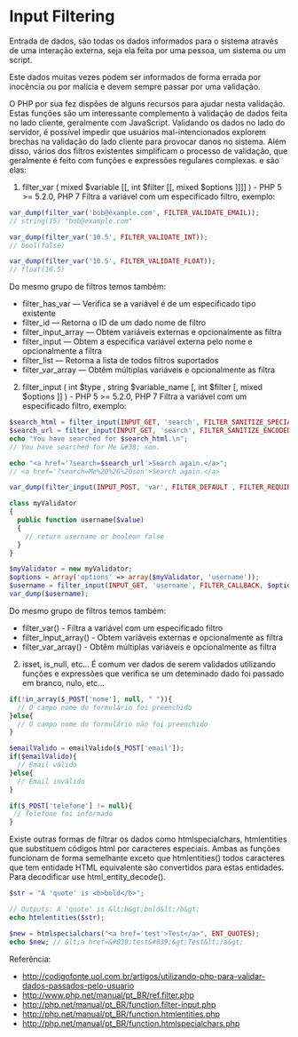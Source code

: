 # Input Filtering

Entrada de dados, são todas os dados informados para o sistema através de uma interação externa, 
seja ela feita por uma pessoa, um sistema ou um script.

Este dados muitas vezes podem ser informados de forma errada por inocência ou por malícia e devem 
sempre passar por uma validação.

O PHP por sua fez dispões de alguns recursos para ajudar nesta validação. 
Estas funções são um interessante complemento à validação de dados feita no lado cliente, geralmente com JavaScript. 
Validando os dados no lado do servidor, é possível impedir que usuários mal-intencionados 
explorem brechas na validação do lado cliente para provocar danos no sistema. Além disso, 
vários dos filtros existentes simplificam o processo de validação, 
que geralmente é feito com funções e expressões regulares complexas. e são elas:

1) filter_var ( mixed $variable [[, int $filter [[, mixed $options ]]]] ) - PHP 5 >= 5.2.0, PHP 7
Filtra a variável com um especificado filtro, exemplo:

```php
var_dump(filter_var('bob@example.com', FILTER_VALIDATE_EMAIL));
// string(15) "bob@example.com"

var_dump(filter_var('10.5', FILTER_VALIDATE_INT));
// bool(false) 

var_dump(filter_var('10.5', FILTER_VALIDATE_FLOAT));
// float(10.5) 
```

Do mesmo grupo de filtros  temos também:
* filter_has_var — Verifica se a variável é de um especificado tipo existente
* filter_id — Retorna o ID de um dado nome de filtro
* filter_input_array — Obtem variáveis externas e opcionalmente as filtra
* filter_input — Obtem a específica variável externa pelo nome e opcionalmente a filtra
* filter_list — Retorna a lista de todos filtros suportados
* filter_var_array — Obtêm múltiplas variáveis e opcionalmente as filtra




2) filter_input ( int $type , string $variable_name [, int $filter [, mixed $options ]] ) - PHP 5 >= 5.2.0, PHP 7
Filtra a variável com um especificado filtro, exemplo:

```php
$search_html = filter_input(INPUT_GET, 'search', FILTER_SANITIZE_SPECIAL_CHARS);
$search_url = filter_input(INPUT_GET, 'search', FILTER_SANITIZE_ENCODED);
echo "You have searched for $search_html.\n";
// You have searched for Me &#38; son.

echo "<a href='?search=$search_url'>Search again.</a>";
// <a href='?search=Me%20%26%20son'>Search again.</a>
```

```php
var_dump(filter_input(INPUT_POST, 'var', FILTER_DEFAULT , FILTER_REQUIRE_ARRAY));
```

```php
class myValidator
{
  public function username($value)
  {
    // return username or boolean false
  }
}

$myValidator = new myValidator;
$options = array('options' => array($myValidator, 'username'));
$username = filter_input(INPUT_GET, 'username', FILTER_CALLBACK, $options);
var_dump($username);
```

Do mesmo grupo de filtros  temos também:
* filter_var() - Filtra a variável com um especificado filtro
* filter_input_array() - Obtem variáveis externas e opcionalmente as filtra
* filter_var_array() - Obtêm múltiplas variáveis e opcionalmente as filtra

2) isset, is_null, etc...
É comum ver dados de serem validados utilizando funções e expressões que verifica 
se um deteminado dado foi passado em branco, nulo, etc...

```php
if(!in_array($_POST['nome'], null, " ")){
  // O campo nome do formulário foi preenchido
}else{
  // O campo nome do formulário não foi preenchido
}

$emailValido = emailValido($_POST['email']);
if($emailValido){
  // Email válido
}else{
  // Email inválido
}

if($_POST['telefone'] != null){
 // Telefone foi informado
}

```

Existe outras formas de filtrar os dados como htmlspecialchars, htmlentities que substituem códigos html por caracteres especiais.
Ambas as funções funcionam de forma semelhante exceto que htmlentities() todos caracteres que tem entidade HTML equivalente são convertidos para estas entidades.
Para decodificar use html_entity_decode().

```php
$str = "A 'quote' is <b>bold</b>";

// Outputs: A 'quote' is &lt;b&gt;bold&lt;/b&gt;
echo htmlentities($str);

$new = htmlspecialchars("<a href='test'>Test</a>", ENT_QUOTES);
echo $new; // &lt;a href=&#039;test&#039;&gt;Test&lt;/a&gt;    
```


Referência: 
* http://codigofonte.uol.com.br/artigos/utilizando-php-para-validar-dados-passados-pelo-usuario
* http://www.php.net/manual/pt_BR/ref.filter.php
* http://php.net/manual/pt_BR/function.filter-input.php
* http://php.net/manual/pt_BR/function.htmlentities.php
* http://php.net/manual/pt_BR/function.htmlspecialchars.php




